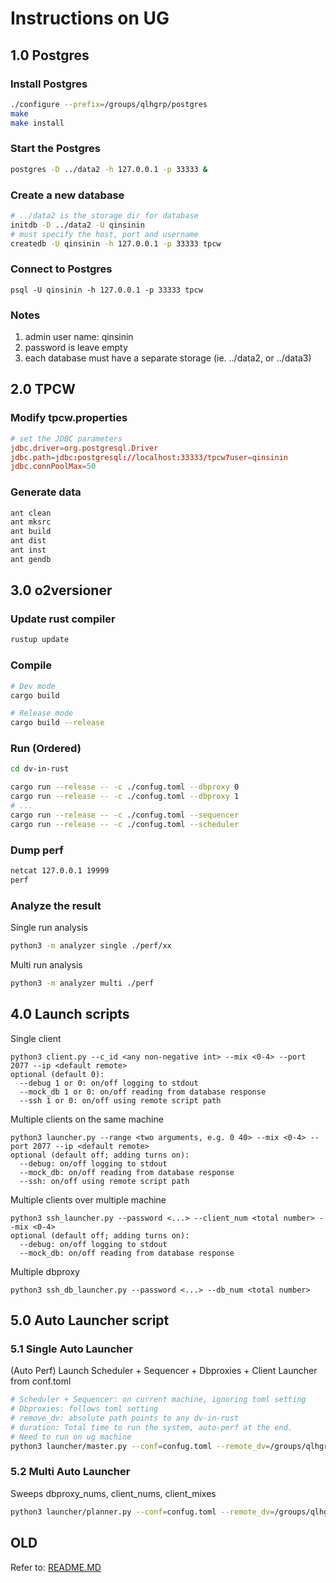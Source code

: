 # Instructions on UG

## 1.0 Postgres

### Install Postgres
```bash
./configure --prefix=/groups/qlhgrp/postgres
make
make install
```

### Start the Postgres
```bash
postgres -D ../data2 -h 127.0.0.1 -p 33333 &
```

### Create a new database
```bash
# ../data2 is the storage dir for database
initdb -D ../data2 -U qinsinin
# must specify the host, port and username
createdb -U qinsinin -h 127.0.0.1 -p 33333 tpcw
```

### Connect to Postgres
```
psql -U qinsinin -h 127.0.0.1 -p 33333 tpcw
```

### Notes
1. admin user name: qinsinin
2. password is leave empty
3. each database must have a separate storage (ie. ../data2, or ../data3)


## 2.0 TPCW

### Modify tpcw.properties
```conf
# set the JDBC parameters
jdbc.driver=org.postgresql.Driver
jdbc.path=jdbc:postgresql://localhost:33333/tpcw?user=qinsinin
jdbc.connPoolMax=50
```

### Generate data
```bash
ant clean
ant mksrc
ant build
ant dist
ant inst
ant gendb
```

## 3.0 o2versioner

### Update rust compiler
```bash
rustup update
```

### Compile
```bash
# Dev mode
cargo build

# Release mode
cargo build --release
```

### Run (Ordered)
```bash
cd dv-in-rust

cargo run --release -- -c ./confug.toml --dbproxy 0
cargo run --release -- -c ./confug.toml --dbproxy 1
# ...
cargo run --release -- -c ./confug.toml --sequencer
cargo run --release -- -c ./confug.toml --scheduler
```

### Dump perf
```bash
netcat 127.0.0.1 19999
perf
```

### Analyze the result
Single run analysis
```bash
python3 -m analyzer single ./perf/xx
```
Multi run analysis
```bash
python3 -m analyzer multi ./perf
```

## 4.0 Launch scripts
Single client  
```
python3 client.py --c_id <any non-negative int> --mix <0-4> --port 2077 --ip <default remote> 
optional (default 0): 
  --debug 1 or 0: on/off logging to stdout
  --mock_db 1 or 0: on/off reading from database response
  --ssh 1 or 0: on/off using remote script path
```
Multiple clients on the same machine
```
python3 launcher.py --range <two arguments, e.g. 0 40> --mix <0-4> --port 2077 --ip <default remote>
optional (default off; adding turns on):
  --debug: on/off logging to stdout
  --mock_db: on/off reading from database response
  --ssh: on/off using remote script path
```
Multiple clients over multiple machine
```
python3 ssh_launcher.py --password <...> --client_num <total number> --mix <0-4>
optional (default off; adding turns on):
  --debug: on/off logging to stdout
  --mock_db: on/off reading from database response
```
Multiple dbproxy
```
python3 ssh_db_launcher.py --password <...> --db_num <total number> 
```

## 5.0 Auto Launcher script

### 5.1 Single Auto Launcher
(Auto Perf) Launch Scheduler + Sequencer + Dbproxies + Client Launcher from conf.toml
```bash
# Scheduler + Sequencer: on current machine, ignoring toml setting
# Dbproxies: follows toml setting
# remove_dv: absolute path points to any dv-in-rust
# duration: Total time to run the system, auto-perf at the end.
# Need to run on ug machine
python3 launcher/master.py --conf=confug.toml --remote_dv=/groups/qlhgrp/liuli15/dv-in-rust --username= --password= --duration=300 --client_num=100 --client_mix=2 --perf_logging=./perf
```

### 5.2 Multi Auto Launcher
Sweeps dbproxy_nums, client_nums, client_mixes
```bash
python3 launcher/planner.py --conf=confug.toml --remote_dv=/groups/qlhgrp/liuli15/dv-in-rust --username= --password= --duration=300 --client_nums 100 200 --client_mixes 2 3 --dbproxy_nums 2 3 --perf_logging=./perf
 ```

## OLD
Refer to: [README.MD](README.old.md)
